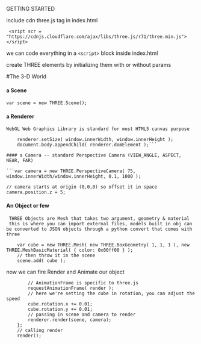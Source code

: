 GETTING STARTED 

include cdn three.js tag in index.html

``` <sript scr = "https://cdnjs.cloudflare.com/ajax/libs/three.js/r71/three.min.js"></sript>```

we can code everything in a ``<script>`` block inside index.html

create THREE elements by initializing them with or without params 

#The 3-D World 

#### a Scene 
```var scene = new THREE.Scene();```

#### a Renderer

	WebGL Web Graphics Library is standard for most HTML5 canvas purpose

```var renderer = new THREE.WebGLRenderer();
	renderer.setSize( window.innerWidth, window.innerHeight );
	document.body.appendChild( renderer.domElement );```

#### a Camera -- standard Perspective Camera (VIEW_ANGLE, ASPECT, NEAR, FAR)
 
```var camera = new THREE.PerspectiveCamera( 75, window.innerWidth/window.innerHeight, 0.1, 1000 );

// camera starts at origin (0,0,0) so offset it in space 
camera.position.z = 5;
```


#### An Object or few 

	 THREE Objects are Mesh that takes two argument, geometry & material 
	 this is where you can import external files, models built in obj can be converted to JSON objects through a python convert that comes with three
```
	var cube = new THREE.Mesh( new THREE.BoxGeometry( 1, 1, 1 ), new THREE.MeshBasicMaterial( { color: 0x00ff00 } );
	// then throw it in the scene
	scene.add( cube );
```

now we can fire Render and Animate our object 
```	var render = function () {
		// AnimationFrame is specific to three.js 
		requestAnimationFrame( render );
		// here we're setting the cube in rotation, you can adjust the speed 
		cube.rotation.x += 0.01;
		cube.rotation.y += 0.01;
		// passing in scene and camera to render
		renderer.render(scene, camera);
	};
	// calling render 
	render(); 
```




	